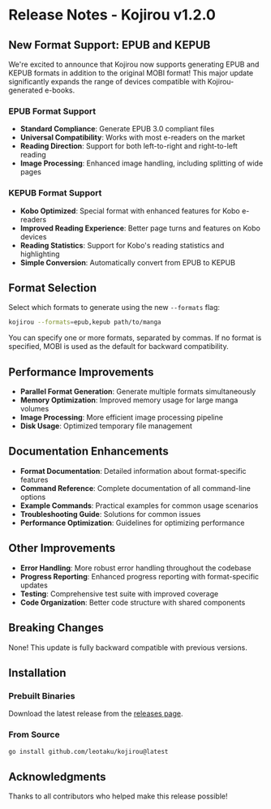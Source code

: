 # Release Notes - Kojirou v1.2.0

## New Format Support: EPUB and KEPUB

We're excited to announce that Kojirou now supports generating EPUB and KEPUB formats in addition to the original MOBI format! This major update significantly expands the range of devices compatible with Kojirou-generated e-books.

### EPUB Format Support

- **Standard Compliance**: Generate EPUB 3.0 compliant files
- **Universal Compatibility**: Works with most e-readers on the market
- **Reading Direction**: Support for both left-to-right and right-to-left reading
- **Image Processing**: Enhanced image handling, including splitting of wide pages

### KEPUB Format Support

- **Kobo Optimized**: Special format with enhanced features for Kobo e-readers
- **Improved Reading Experience**: Better page turns and features on Kobo devices
- **Reading Statistics**: Support for Kobo's reading statistics and highlighting
- **Simple Conversion**: Automatically convert from EPUB to KEPUB

## Format Selection

Select which formats to generate using the new `--formats` flag:

```bash
kojirou --formats=epub,kepub path/to/manga
```

You can specify one or more formats, separated by commas. If no format is specified, MOBI is used as the default for backward compatibility.

## Performance Improvements

- **Parallel Format Generation**: Generate multiple formats simultaneously
- **Memory Optimization**: Improved memory usage for large manga volumes
- **Image Processing**: More efficient image processing pipeline
- **Disk Usage**: Optimized temporary file management

## Documentation Enhancements

- **Format Documentation**: Detailed information about format-specific features
- **Command Reference**: Complete documentation of all command-line options
- **Example Commands**: Practical examples for common usage scenarios
- **Troubleshooting Guide**: Solutions for common issues
- **Performance Optimization**: Guidelines for optimizing performance

## Other Improvements

- **Error Handling**: More robust error handling throughout the codebase
- **Progress Reporting**: Enhanced progress reporting with format-specific updates
- **Testing**: Comprehensive test suite with improved coverage
- **Code Organization**: Better code structure with shared components

## Breaking Changes

None! This update is fully backward compatible with previous versions.

## Installation

### Prebuilt Binaries

Download the latest release from the [releases page](https://github.com/leotaku/kojirou/releases).

### From Source

```bash
go install github.com/leotaku/kojirou@latest
```

## Acknowledgments

Thanks to all contributors who helped make this release possible!